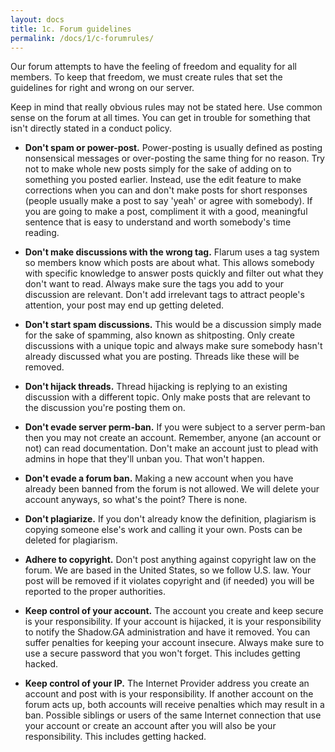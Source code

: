 ```yaml
---
layout: docs
title: 1c. Forum guidelines
permalink: /docs/1/c-forumrules/
---
```

Our forum attempts to have the feeling of freedom and equality for all members. To keep that freedom, we must create rules that set the guidelines for right and
wrong on our server.

Keep in mind that really obvious rules may not be stated here. Use common sense on the forum at all times. You can get in trouble for something that isn't directly stated in a conduct policy.

- **Don't spam or power-post.** Power-posting is usually defined as posting nonsensical messages or over-posting the same thing for no reason. Try not to make whole new posts simply for the sake of adding on to something you posted earlier. Instead, use the edit feature to make corrections when you can and don't make posts for short responses (people usually make a post to say 'yeah' or agree with somebody). If you are going to make a post, compliment it with a good, meaningful sentence that is easy to understand and worth somebody's time reading.

- **Don't make discussions with the wrong tag.** Flarum uses a tag system so members know which posts are about what. This allows somebody with specific knowledge to answer posts quickly and filter out what they don't want to read. Always make sure the tags you add to your discussion are relevant. Don't add irrelevant tags to attract people's attention, your post may end up getting deleted.

- **Don't start spam discussions.** This would be a discussion simply made for the sake of spamming, also known as shitposting. Only create discussions with a unique topic and always make sure somebody hasn't already discussed what you are posting. Threads like these will be removed.

- **Don't hijack threads.** Thread hijacking is replying to an existing discussion with a different topic. Only make posts that are relevant to the discussion you're posting them on.

- **Don't evade server perm-ban.** If you were subject to a server perm-ban then you may not create an account. Remember, anyone (an account or not) can read documentation. Don't make an account just to plead with admins in hope that they'll unban you. That won't happen.

- **Don't evade a forum ban.** Making a new account when you have already been banned from the forum is not allowed. We will delete your account anyways, so what's the point? There is none.

- **Don't plagiarize.** If you don't already know the definition, plagiarism is copying someone else's work and calling it your own. Posts can be deleted for plagiarism.

- **Adhere to copyright.** Don't post anything against copyright law on the forum. We are based in the United States, so we follow U.S. law. Your post will be removed if it violates copyright and (if needed) you will be reported to the proper authorities.

- **Keep control of your account.** The account you create and keep secure is your responsibility. If your account is hijacked, it is your responsibility to notify the Shadow.GA administration and have it removed. You can suffer penalties for keeping your account insecure. Always make sure to use a secure password that you won't forget. This includes getting hacked.

- **Keep control of your IP.** The Internet Provider address you create an account and post with is your responsibility. If another account on the forum acts up, both accounts will receive penalties which may result in a ban. Possible siblings or users of the same Internet connection that use your account or create an account after you will also be your responsibility. This includes getting hacked.
